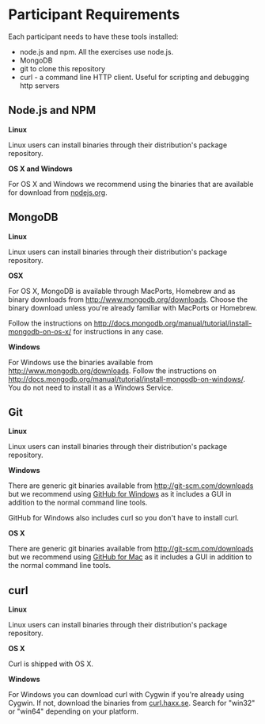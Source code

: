 Participant Requirements
========================

Each participant needs to have these tools installed:

* node.js and npm. All the exercises use node.js.
* MongoDB
* git to clone this repository
* curl - a command line HTTP client. Useful for scripting and
  debugging http servers

Node.js and NPM
---------------

**Linux**

Linux users can install binaries through their distribution's package
repository.

**OS X and Windows**

For OS X and Windows we recommend using the binaries that are
available for download from [nodejs.org](http://nodejs.org/download/).

MongoDB
-------

**Linux**

Linux users can install binaries through their distribution's package
repository.

**OSX**

For OS X, MongoDB is available through MacPorts, Homebrew and as
binary downloads from <http://www.mongodb.org/downloads>. Choose the
binary download unless you're already familiar with MacPorts or
Homebrew.

Follow the instructions on
<http://docs.mongodb.org/manual/tutorial/install-mongodb-on-os-x/> for
instructions in any case.

**Windows**

For Windows use the binaries available from
<http://www.mongodb.org/downloads>. Follow the instructions on
<http://docs.mongodb.org/manual/tutorial/install-mongodb-on-windows/>.
You do not need to install it as a Windows Service.

Git
---

**Linux**

Linux users can install binaries through their distribution's package
repository.

**Windows**

There are generic git binaries available from
<http://git-scm.com/downloads> but we recommend using [GitHub for
Windows](http://windows.github.com/) as it includes a GUI in addition
to the normal command line tools.

GitHub for Windows also includes curl so you don't have to install
curl.

**OS X**

There are generic git binaries available from
<http://git-scm.com/downloads> but we recommend using [GitHub for
Mac](http://mac.github.com/) as it includes a GUI in addition to the
normal command line tools.

curl
----

**Linux**

Linux users can install binaries through their distribution's package
repository.

**OS X**

Curl is shipped with OS X.

**Windows**

For Windows you can download curl with Cygwin if you're already using
Cygwin. If not, download the binaries from
[curl.haxx.se](http://curl.haxx.se/download.html). Search for "win32"
or "win64" depending on your platform.
